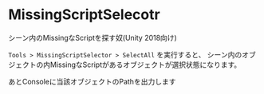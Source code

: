 # MissingScriptSelecotr
シーン内のMissingなScriptを探す奴(Unity 2018向け)

`Tools > MissingScriptSelector > SelectAll` を実行すると、
シーン内のオブジェクトの内MissingなScriptがあるオブジェクトが選択状態になります。

あとConsoleに当該オブジェクトのPathを出力します
